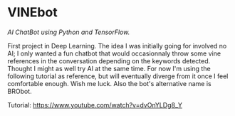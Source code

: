 # VINEbot
_AI ChatBot using Python and TensorFlow._

First project in Deep Learning. The idea I was initially going for involved no AI; I only wanted a fun chatbot that would occasionnaly throw some vine references in the conversation depending on the keywords detected. Thought I might as well try AI at the same time. For now I'm using the following tutorial as reference, but will eventually diverge from it once I feel comfortable enough. Wish me luck. Also the bot's alternative name is BRObot.

Tutorial: https://www.youtube.com/watch?v=dvOnYLDg8_Y
